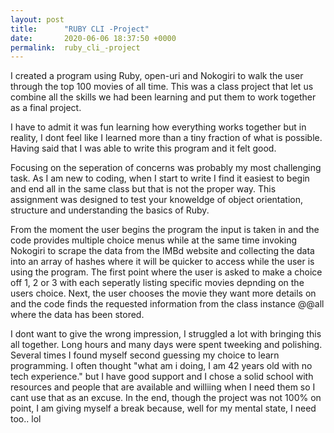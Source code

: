 ```yaml
---
layout: post
title:      "RUBY CLI -Project"
date:       2020-06-06 18:37:50 +0000
permalink:  ruby_cli_-project
---
```



I created a program using Ruby, open-uri and Nokogiri to walk the user through the top 100 movies of all time.  This was a class project that let us combine all the skills we had been learning and put them to work together as a final project.   

I have to admit it was fun learning how everything works together but in reality, I dont feel like I learned more than a tiny fraction of what is possible.  Having said that I was able to write this program and it felt good.

Focusing on the seperation of concerns was probably my most challenging task.  As I am new to coding, when I start to write I find it easiest to begin and end all in the same class but that is not the proper way. This assignment was designed to test your knoweldge of object orientation, structure and understanding the basics of Ruby.  

From the moment the user begins the program the input is taken in and the code provides multiple choice menus while at the same time invoking Nokogiri to scrape the data from the IMBd website and collecting the data into an array of hashes where it will be quicker to access while the user is using the program. The first point where the user is asked to make a choice off 1, 2 or 3 with each seperatly listing specific movies depnding on the users choice.  Next, the user chooses the movie they want more details on and the code finds the requested information from the class instance @@all where the data has been stored.  

I dont want to give the wrong impression, I struggled a lot with bringing this all together. Long hours and many days were spent tweeking and polishing. Several times I found myself second guessing my choice to learn programming. I often thought "what am i doing, I am 42 years old with no tech experience."  but I have good support and I chose a solid school with resources and people that are available and williing when I need them so I cant use that as an excuse. In the end, though the project was not 100% on point, I am giving myself a break because, well for my mental state, I need too..  lol







